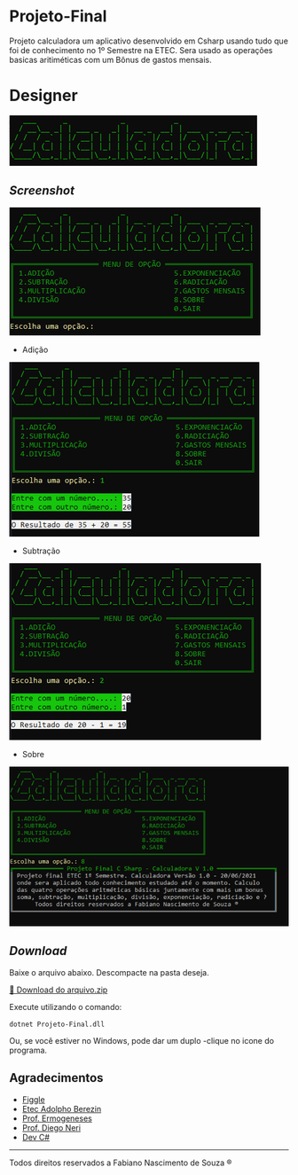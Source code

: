 # Projeto-Final
Projeto calculadora um aplicativo desenvolvido em Csharp usando tudo que foi de conhecimento no 1º Semestre na ETEC. Sera usado as operações basicas aritiméticas com um Bônus de gastos mensais.

# Designer
![Designer](designer.png)
 

## _Screenshot_

![Tela do programa](Telainicial.png)

- Adição

![Adição](adcao.png)

- Subtração

![Subtração](subtracao.png)

- Sobre

![Sobre](sobre.png)

## _Download_

Baixe o arquivo abaixo. Descompacte na pasta deseja.

[🎁 Download do arquivo.zip](dist/Calculadora.zip)

Execute utilizando o comando:

```
dotnet Projeto-Final.dll
```
Ou, se você estiver no Windows, pode dar um  duplo -clique no icone do programa.

## Agradecimentos

- [Figgle](https://github.com/drewnoakes/figgle)
- [Etec Adolpho Berezin](http://eteab.com.br/cms/)
- [Prof. Ermogeneses](https://github.com/ermogenes/)
- [Prof. Diego Neri](https://github.com/diegoneri)
- [Dev C#](https://github.com/ermogenes/aulas-programacao-csharp)

---

Todos direitos reservados a Fabiano Nascimento de Souza ®
